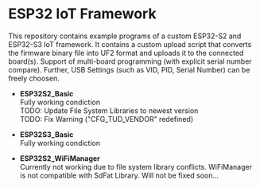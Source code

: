 # ESP32 IoT Framework
This repository contains example programs of a custom ESP32-S2 and ESP32-S3 IoT framework.
It contains a custom upload script that converts the firmware binary file into UF2 format and uploads it to the connected board(s).
Support of multi-board programming (with explicit serial number compare).
Further, USB Settings (such as VID, PID, Serial Number) can be freely choosen.

* __ESP32S2_Basic__ <br />
  Fully working condiction <br />
  TODO: Update File System Libraries to newest version <br />
  TODO: Fix Warning ("CFG_TUD_VENDOR" redefined)

* __ESP32S3_Basic__ <br />
  Fully working condiction


* __ESP32S2_WiFiManager__ <br />
  Currently not working due to file system library conflicts.
  WiFiManager is not compatible with SdFat Library.
  Will not be fixed soon...
